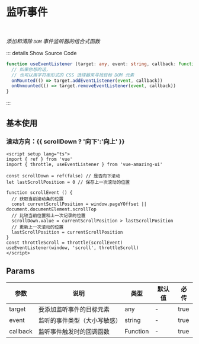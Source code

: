 # 监听事件<BackTop />

<br/>

*添加和清除 `DOM` 事件监听器的组合式函数*

::: details Show Source Code

```ts
function useEventListener (target: any, event: string, callback: Function) {
  // 如果你想的话，
  // 也可以用字符串形式的 CSS 选择器来寻找目标 DOM 元素
  onMounted(() => target.addEventListener(event, callback))
  onUnmounted(() => target.removeEventListener(event, callback))
}
```

:::

<script setup lang="ts">
import { ref } from 'vue'
import { throttle, useEventListener } from 'vue-amazing-ui'

const scrollDown = ref(false) // 是否向下滚动
let lastScrollPosition = 0 // 保存上一次滚动的位置

function scrollEvent () {
  // 获取当前滚动条的位置
  const currentScrollPosition = window.pageYOffset || document.documentElement.scrollTop
  // 比较当前位置和上一次记录的位置
  scrollDown.value = currentScrollPosition > lastScrollPosition
  // 更新上一次滚动的位置
  lastScrollPosition = currentScrollPosition
}
const throttleScroll = throttle(scrollEvent)
useEventListener(window, 'scroll', throttleScroll)
</script>

## 基本使用

<h3>滚动方向：{{ scrollDown ? '向下':'向上' }}</h3>

```vue
<script setup lang="ts">
import { ref } from 'vue'
import { throttle, useEventListener } from 'vue-amazing-ui'

const scrollDown = ref(false) // 是否向下滚动
let lastScrollPosition = 0 // 保存上一次滚动的位置

function scrollEvent () {
  // 获取当前滚动条的位置
  const currentScrollPosition = window.pageYOffset || document.documentElement.scrollTop
  // 比较当前位置和上一次记录的位置
  scrollDown.value = currentScrollPosition > lastScrollPosition
  // 更新上一次滚动的位置
  lastScrollPosition = currentScrollPosition
}
const throttleScroll = throttle(scrollEvent)
useEventListener(window, 'scroll', throttleScroll)
</script>
```

## Params

参数 | 说明 | 类型 | 默认值 | 必传
-- | -- | -- | -- | --
target | 要添加监听事件的目标元素 | any | - | true
event | 监听的事件类型（大小写敏感） | string | - | true
callback | 监听事件触发时的回调函数 | Function | - | true
